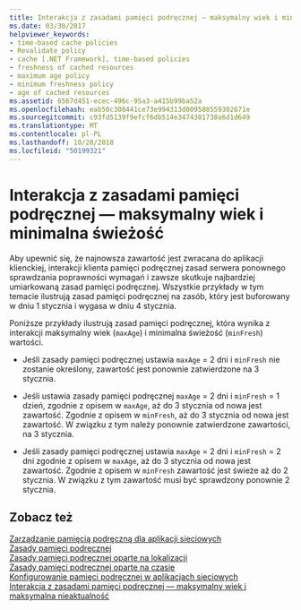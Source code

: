 ```yaml
---
title: Interakcja z zasadami pamięci podręcznej — maksymalny wiek i minimalna świeżość
ms.date: 03/30/2017
helpviewer_keywords:
- time-based cache policies
- Revalidate policy
- cache [.NET Framework], time-based policies
- freshness of cached resources
- maximum age policy
- minimum freshness policy
- age of cached resources
ms.assetid: 6567d451-ecec-496c-95a3-a415b99ba52a
ms.openlocfilehash: eab50c308441ce73e994313d009588559302671e
ms.sourcegitcommit: c93fd5139f9efcf6db514e3474301738a6d1d649
ms.translationtype: MT
ms.contentlocale: pl-PL
ms.lasthandoff: 10/28/2018
ms.locfileid: "50199321"
---
```

# <a name="cache-policy-interactionmaximum-age-and-minimum-freshness"></a>Interakcja z zasadami pamięci podręcznej — maksymalny wiek i minimalna świeżość
Aby upewnić się, że najnowsza zawartość jest zwracana do aplikacji klienckiej, interakcji klienta pamięci podręcznej zasad serwera ponownego sprawdzania poprawności wymagań i zawsze skutkuje najbardziej umiarkowaną zasad pamięci podręcznej. Wszystkie przykłady w tym temacie ilustrują zasad pamięci podręcznej na zasób, który jest buforowany w dniu 1 stycznia i wygasa w dniu 4 stycznia.  
  
 Poniższe przykłady ilustrują zasad pamięci podręcznej, która wynika z interakcji maksymalny wiek (`maxAge`) i minimalna świeżość (`minFresh`) wartości.  
  
-   Jeśli zasady pamięci podręcznej ustawia `maxAge` = 2 dni i `minFresh` nie zostanie określony, zawartość jest ponownie zatwierdzone na 3 stycznia.  
  
-   Jeśli ustawia zasady pamięci podręcznej `maxAge` = 2 dni i `minFresh` = 1 dzień, zgodnie z opisem w `maxAge`, aż do 3 stycznia od nowa jest zawartość. Zgodnie z opisem w `minFresh`, aż do 3 stycznia od nowa jest zawartość. W związku z tym należy ponownie zatwierdzone zawartości, na 3 stycznia.  
  
-   Jeśli zasady pamięci podręcznej ustawia `maxAge` = 2 dni i `minFresh` = 2 dni zgodnie z opisem w `maxAge`, aż do 3 stycznia od nowa jest zawartość. Zgodnie z opisem w `minFresh` zawartość jest świeże aż do 2 stycznia. W związku z tym zawartość musi być sprawdzony ponownie 2 stycznia.  
  
## <a name="see-also"></a>Zobacz też  
 [Zarządzanie pamięcią podręczną dla aplikacji sieciowych](../../../docs/framework/network-programming/cache-management-for-network-applications.md)  
 [Zasady pamięci podręcznej](../../../docs/framework/network-programming/cache-policy.md)  
 [Zasady pamięci podręcznej oparte na lokalizacji](../../../docs/framework/network-programming/location-based-cache-policies.md)  
 [Zasady pamięci podręcznej oparte na czasie](../../../docs/framework/network-programming/time-based-cache-policies.md)  
 [Konfigurowanie pamięci podręcznej w aplikacjach sieciowych](../../../docs/framework/network-programming/configuring-caching-in-network-applications.md)  
 [Interakcja z zasadami pamięci podręcznej — maksymalny wiek i maksymalna nieaktualność](../../../docs/framework/network-programming/cache-policy-interaction-maximum-age-and-maximum-staleness.md)
